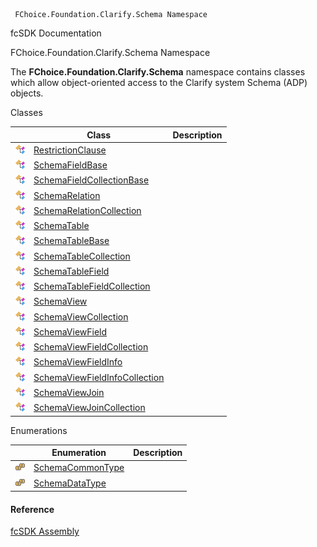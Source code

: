 ﻿     FChoice.Foundation.Clarify.Schema Namespace                                                   

fcSDK Documentation

FChoice.Foundation.Clarify.Schema Namespace

The **FChoice.Foundation.Clarify.Schema** namespace contains classes which allow object-oriented access to the Clarify system Schema (ADP) objects.

Classes

|   | Class | Description |
| --- | --- | --- |
| ![Class](dotnetimages/Class.png) | [RestrictionClause](fcSDK~FChoice.Foundation.Clarify.Schema.RestrictionClause.md) |   |
| ![Class](dotnetimages/Class.png) | [SchemaFieldBase](fcSDK~FChoice.Foundation.Clarify.Schema.SchemaFieldBase.md) |   |
| ![Class](dotnetimages/Class.png) | [SchemaFieldCollectionBase](fcSDK~FChoice.Foundation.Clarify.Schema.SchemaFieldCollectionBase.md) |   |
| ![Class](dotnetimages/Class.png) | [SchemaRelation](fcSDK~FChoice.Foundation.Clarify.Schema.SchemaRelation.md) |   |
| ![Class](dotnetimages/Class.png) | [SchemaRelationCollection](fcSDK~FChoice.Foundation.Clarify.Schema.SchemaRelationCollection.md) |   |
| ![Class](dotnetimages/Class.png) | [SchemaTable](fcSDK~FChoice.Foundation.Clarify.Schema.SchemaTable.md) |   |
| ![Class](dotnetimages/Class.png) | [SchemaTableBase](fcSDK~FChoice.Foundation.Clarify.Schema.SchemaTableBase.md) |   |
| ![Class](dotnetimages/Class.png) | [SchemaTableCollection](fcSDK~FChoice.Foundation.Clarify.Schema.SchemaTableCollection.md) |   |
| ![Class](dotnetimages/Class.png) | [SchemaTableField](fcSDK~FChoice.Foundation.Clarify.Schema.SchemaTableField.md) |   |
| ![Class](dotnetimages/Class.png) | [SchemaTableFieldCollection](fcSDK~FChoice.Foundation.Clarify.Schema.SchemaTableFieldCollection.md) |   |
| ![Class](dotnetimages/Class.png) | [SchemaView](fcSDK~FChoice.Foundation.Clarify.Schema.SchemaView.md) |   |
| ![Class](dotnetimages/Class.png) | [SchemaViewCollection](fcSDK~FChoice.Foundation.Clarify.Schema.SchemaViewCollection.md) |   |
| ![Class](dotnetimages/Class.png) | [SchemaViewField](fcSDK~FChoice.Foundation.Clarify.Schema.SchemaViewField.md) |   |
| ![Class](dotnetimages/Class.png) | [SchemaViewFieldCollection](fcSDK~FChoice.Foundation.Clarify.Schema.SchemaViewFieldCollection.md) |   |
| ![Class](dotnetimages/Class.png) | [SchemaViewFieldInfo](fcSDK~FChoice.Foundation.Clarify.Schema.SchemaViewFieldInfo.md) |   |
| ![Class](dotnetimages/Class.png) | [SchemaViewFieldInfoCollection](fcSDK~FChoice.Foundation.Clarify.Schema.SchemaViewFieldInfoCollection.md) |   |
| ![Class](dotnetimages/Class.png) | [SchemaViewJoin](fcSDK~FChoice.Foundation.Clarify.Schema.SchemaViewJoin.md) |   |
| ![Class](dotnetimages/Class.png) | [SchemaViewJoinCollection](fcSDK~FChoice.Foundation.Clarify.Schema.SchemaViewJoinCollection.md) |   |

Enumerations

|   | Enumeration | Description |
| --- | --- | --- |
| ![Enumeration](dotnetimages/Enumeration.png) | [SchemaCommonType](fcSDK~FChoice.Foundation.Clarify.Schema.SchemaCommonType.md) |   |
| ![Enumeration](dotnetimages/Enumeration.png) | [SchemaDataType](fcSDK~FChoice.Foundation.Clarify.Schema.SchemaDataType.md) |   |



#### Reference

[fcSDK Assembly](fcSDK.md)